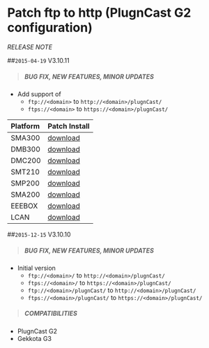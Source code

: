 # Patch ftp to http (PlugnCast G2 configuration)
*RELEASE NOTE*

##`2015-04-19` V3.10.11
>##### **BUG FIX, NEW FEATURES, MINOR UPDATES**
- Add support of
	- ```ftp://<domain>``` to ```http://<domain>/plugnCast/```
	- ```ftps://<domain>``` to ```https://<domain>/plugnCast/```


|              Platform                             |    Patch Install    |
| :------------------------------------------------ | :------------------ |
| SMA300 | [download](https://github.com/innes-labs/archives/blob/main/downloads/patch-pncg2-ftp-to-http/pncg2%20ftp%20to%20http-sma300-patch-3.10.11.frm) |
| DMB300 | [download](https://github.com/innes-labs/archives/blob/main/downloads/patch-pncg2-ftp-to-http/pncg2%20ftp%20to%20http-dmb300-patch-3.10.11.frm) |
| DMC200 | [download](https://github.com/innes-labs/archives/blob/main/downloads/patch-pncg2-ftp-to-http/pncg2%20ftp%20to%20http-dmc200-patch-3.10.11.frm) |
| SMT210 | [download](https://github.com/innes-labs/archives/blob/main/downloads/patch-pncg2-ftp-to-http/pncg2%20ftp%20to%20http-smt210-patch-3.10.11.frm) |
| SMP200 | [download](https://github.com/innes-labs/archives/blob/main/downloads/patch-pncg2-ftp-to-http/pncg2%20ftp%20to%20http-smp200-patch-3.10.11.frm) |
| SMA200 | [download](https://github.com/innes-labs/archives/blob/main/downloads/patch-pncg2-ftp-to-http/pncg2%20ftp%20to%20http-sma200-patch-3.10.11.frm) |
| EEEBOX | [download](https://github.com/innes-labs/archives/blob/main/downloads/patch-pncg2-ftp-to-http/pncg2%20ftp%20to%20http-eeebox-patch-3.10.11.frm) |
| LCAN |   [download](https://github.com/innes-labs/archives/blob/main/downloads/patch-pncg2-ftp-to-http/pncg2%20ftp%20to%20http-lcan-patch-3.10.11.frm) |


##`2015-12-15` V3.10.10
>##### **BUG FIX, NEW FEATURES, MINOR UPDATES**
- Initial version
 	- ```ftp://<domain>/``` to ```http://<domain>/plugnCast/```
	- ```ftps://<domain>/``` to ```https://<domain>/plugnCast/```
	- ```ftp://<domain>/plugnCast/``` to ```http://<domain>/plugnCast/```
	- ```ftps://<domain>/plugnCast/``` to ```https://<domain>/plugnCast/```
>##### **COMPATIBILITIES**
- PlugnCast G2
- Gekkota G3




